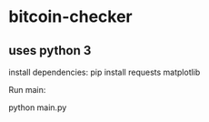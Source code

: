 # bitcoin-checker
## uses python 3

install dependencies:
 pip install requests matplotlib
 
 Run main:
 
 python main.py
